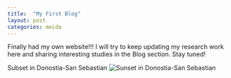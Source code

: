 ```yaml
---
title:  "My First Blog"
layout: post
categories: meida
---
```


Finally had my own website!!! I will try to keep updating my research work here and sharing interesting studies in the Blog section. Stay tuned!


Subset in Donostia-San Sebastian
![Sunset in Donostia-San Sebastian](https://zepliu.github.io/assets/image/pic2.jpg)

